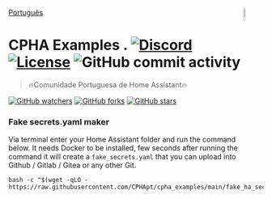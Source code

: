 [Português](./README.md)
[<img src="https://avatars.githubusercontent.com/u/88738079?s=400&u=ca61a124c283d03a55afefbb7b9b98dfbd6e135e&v=4" alt="Logo of the project" align="right" width="8%" height="8%">](https://www.sthope.dev/)

# CPHA Examples . [![Discord](https://img.shields.io/discord/494714310518505472?style=plastic)](https://discord.gg/Mh9mTEA) [![License](https://img.shields.io/github/license/CPHApt/cpha_examples?style=plastic)](https://github.com/CPHApt/cpha_examples/blob/main/LICENSE) ![GitHub commit activity](https://img.shields.io/github/commit-activity/w/CPHApt/cpha_examples?style=plastic)
> 🔥Comunidade Portuguesa de Home Assistant🔥  

[![GitHub watchers](https://img.shields.io/github/watchers/CPHApt/cpha_examples.svg?style=social&label=Watch)](https://GitHub.com/CPHApt/cpha_examples/watchers/) 
[![GitHub forks](https://img.shields.io/github/forks/CPHApt/cpha_examples.svg?style=social&label=Fork)](https://GitHub.com/CPHApt/cpha_examples/network/)
[![GitHub stars](https://img.shields.io/github/stars/CPHApt/cpha_examples.svg?style=social&label=Star)](https://GitHub.com/CPHApt/cpha_examples/stargazers/)

### Fake secrets.yaml maker

Via terminal enter your Home Assistant folder and run the command below.
It needs Docker to be installed, few seconds after running the command it will create a `fake_secrets.yaml` that you can upload into Github / Gitlab / Gitea or any other Git.
```
bash -c "$(wget -qLO - https://raw.githubusercontent.com/CPHApt/cpha_examples/main/fake_ha_secrets.sh)"
```
